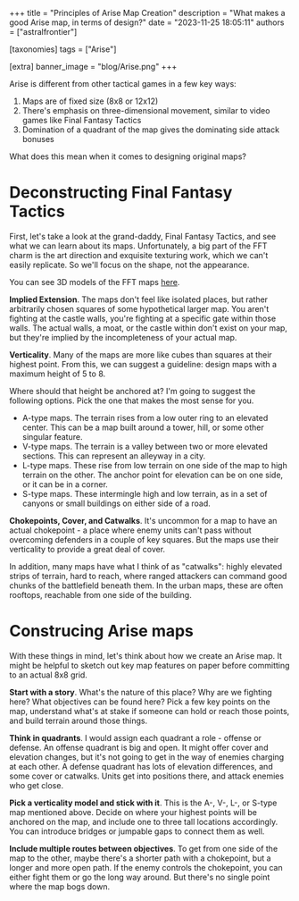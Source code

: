 +++
title = "Principles of Arise Map Creation"
description = "What makes a good Arise map, in terms of design?"
date = "2023-11-25 18:05:11"
authors = ["astralfrontier"]

[taxonomies]
tags = ["Arise"]

[extra]
banner_image = "blog/Arise.png"
+++

Arise is different from other tactical games in a few key ways:

1. Maps are of fixed size (8x8 or 12x12)
2. There's emphasis on three-dimensional movement, similar to video games like Final Fantasy Tactics
3. Domination of a quadrant of the map gives the dominating side attack bonuses

What does this mean when it comes to designing original maps?

<!-- more -->

# Deconstructing Final Fantasy Tactics

First, let's take a look at the grand-daddy, Final Fantasy Tactics, and see what we can learn about its maps.
Unfortunately, a big part of the FFT charm is the art direction and exquisite texturing work,
which we can't easily replicate. So we'll focus on the shape, not the appearance.

You can see 3D models of the FFT maps [here](https://www.cavesofnarshe.com/fft/maps/index.php).

**Implied Extension**. The maps don't feel like isolated places, but rather arbitrarily chosen squares
of some hypothetical larger map.
You aren't fighting at the castle walls, you're fighting at a specific gate within those walls.
The actual walls, a moat, or the castle within don't exist on your map, but they're implied
by the incompleteness of your actual map.

**Verticality**. Many of the maps are more like cubes than squares at their highest point.
From this, we can suggest a guideline: design maps with a maximum height of 5 to 8.

Where should that height be anchored at? I'm going to suggest the following options.
Pick the one that makes the most sense for you.

- A-type maps. The terrain rises from a low outer ring to an elevated center. This can be a map built around a tower, hill, or some other singular feature.
- V-type maps. The terrain is a valley between two or more elevated sections. This can represent an alleyway in a city.
- L-type maps. These rise from low terrain on one side of the map to high terrain on the other. The anchor point for elevation can be on one side, or it can be in a corner.
- S-type maps. These intermingle high and low terrain, as in a set of canyons or small buildings on either side of a road.

**Chokepoints, Cover, and Catwalks**. It's uncommon for a map to have an actual chokepoint - a place
where enemy units can't pass without overcoming defenders in a couple of key squares.
But the maps use their verticality to provide a great deal of cover.

In addition, many maps have what I think of as "catwalks": highly elevated strips of terrain,
hard to reach, where ranged attackers can command good chunks of the battlefield beneath them.
In the urban maps, these are often rooftops, reachable from one side of the building.

# Construcing Arise maps

With these things in mind, let's think about how we create an Arise map.
It might be helpful to sketch out key map features on paper before committing to an actual 8x8 grid.

**Start with a story**. What's the nature of this place? Why are we fighting here?
What objectives can be found here? Pick a few key points on the map,
understand what's at stake if someone can hold or reach those points,
and build terrain around those things.

**Think in quadrants**. I would assign each quadrant a role - offense or defense.
An offense quadrant is big and open. It might offer cover and elevation changes,
but it's not going to get in the way of enemies charging at each other.
A defense quadrant has lots of elevation differences, and some cover or catwalks.
Units get into positions there, and attack enemies who get close.

**Pick a verticality model and stick with it**. This is the A-, V-, L-, or S-type map mentioned above.
Decide on where your highest points will be anchored on the map,
and include one to three tall locations accordingly.
You can introduce bridges or jumpable gaps to connect them as well.

**Include multiple routes between objectives**. To get from one side of the map
to the other, maybe there's a shorter path with a chokepoint,
but a longer and more open path.
If the enemy controls the chokepoint, you can either fight them or go the long way around.
But there's no single point where the map bogs down.